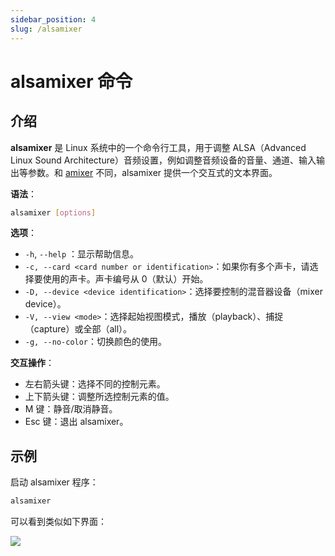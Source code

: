 ```yaml
---
sidebar_position: 4
slug: /alsamixer
---
```


# alsamixer 命令



## 介绍

**alsamixer** 是 Linux 系统中的一个命令行工具，用于调整 ALSA（Advanced Linux Sound Architecture）音频设置，例如调整音频设备的音量、通道、输入输出等参数。和 [amixer](/linux-command/amixer) 不同，alsamixer 提供一个交互式的文本界面。

**语法**：

```bash
alsamixer [options]
```

**选项**：

- `-h`, `--help` ：显示帮助信息。
- `-c, --card <card number or identification>`：如果你有多个声卡，请选择要使用的声卡。声卡编号从 0（默认）开始。
- `-D, --device <device identification>`：选择要控制的混音器设备（mixer device）。
- `-V, --view <mode>`：选择起始视图模式，播放（playback）、捕捉（capture）或全部（all）。
- `-g, --no-color`：切换颜色的使用。

**交互操作**：

- 左右箭头键：选择不同的控制元素。
- 上下箭头键：调整所选控制元素的值。
- M 键：静音/取消静音。
- Esc 键：退出 alsamixer。



## 示例

启动 alsamixer 程序：

```bash
alsamixer
```

可以看到类似如下界面：

![](https://static.getiot.tech/alsamixer-screenshot.png#center)

